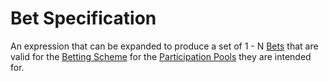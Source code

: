 # Bet Specification

An expression that can be expanded to produce a set of 1 - N [Bets](bet) that are valid for the [Betting Scheme](betting-scheme) for the [Participation Pools](participation-pool) they are intended for.
